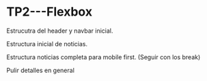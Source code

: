 # TP2---Flexbox

Estrucutra del header y navbar inicial.

Estructura inicial de noticias.

Estructura noticias completa para mobile first. (Seguir con los break)

Pulir detalles en general
